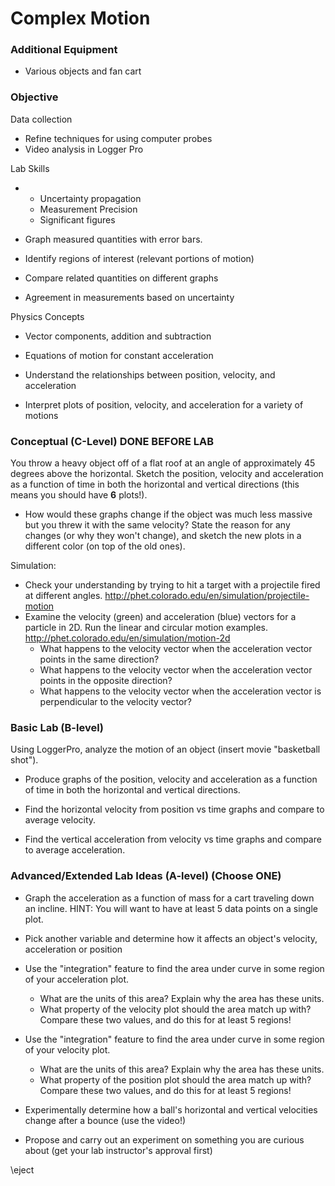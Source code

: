 # Complex Motion


### Additional Equipment

- Various objects and fan cart 

### Objective

Data collection

- Refine techniques for using computer probes 
- Video analysis in Logger Pro

Lab Skills

- 
  - Uncertainty propagation
  - Measurement Precision
  - Significant figures

- Graph measured quantities with error bars.
- Identify regions of interest (relevant portions of motion)
- Compare related quantities on different graphs 
- Agreement in measurements based on uncertainty

Physics Concepts

- Vector components, addition and subtraction
- Equations of motion for constant acceleration

- Understand the relationships between position, velocity, and acceleration
- Interpret plots of position, velocity, and acceleration for a variety of motions

### Conceptual (C-Level) DONE BEFORE LAB

You throw a heavy object off of a flat roof at an angle of approximately 45 degrees above the horizontal. Sketch the position, velocity and acceleration as a function of time in both the horizontal and vertical directions (this means you should have **6** plots!).

- How would these graphs change if the object was much less massive but you threw it with the same velocity? State the reason for any changes (or why they won't change), and sketch the new plots in a different color (on top of the old ones).

Simulation: 

- Check your understanding by trying to hit a target with a projectile fired at different angles. http://phet.colorado.edu/en/simulation/projectile-motion
- Examine the velocity (green) and acceleration (blue) vectors for a particle in 2D. Run the linear and circular motion examples. http://phet.colorado.edu/en/simulation/motion-2d
  - What happens to the velocity vector when the acceleration vector points in the same direction?
  - What happens to the velocity vector when the acceleration vector points in the opposite direction?
  - What happens to the velocity vector when the acceleration vector is perpendicular to the velocity vector?

### Basic Lab (B-level)

Using LoggerPro, analyze the motion of an object (insert movie "basketball shot"). 

- Produce graphs of the position, velocity and acceleration as a function of time in both the horizontal and vertical directions. 

- Find the horizontal velocity from position vs time graphs and compare to average velocity.
- Find the vertical acceleration from velocity vs time graphs and compare to average acceleration.

### Advanced/Extended Lab Ideas (A-level) (Choose ONE)

- Graph the acceleration as a function of mass for a cart traveling down an incline. HINT: You will want to have at least 5 data points on a single plot.
- Pick another variable and determine how it affects an object's velocity, acceleration or position
- Use the "integration" feature to find the area under curve in some region of your acceleration plot. 
  - What are the units of this area? Explain why the area has these units.
  - What property of the velocity plot should the area match up with? Compare these two values, and do this for at least 5 regions!

- Use the "integration" feature to find the area under curve in some region of your velocity plot. 
  - What are the units of this area? Explain why the area has these units.
  - What property of the position plot should the area match up with? Compare these two values, and do this for at least 5 regions!

- Experimentally determine how a ball's horizontal and vertical velocities change after a bounce (use the video!)
- Propose and carry out an experiment on something you are curious about (get your lab instructor's approval first)

\eject

